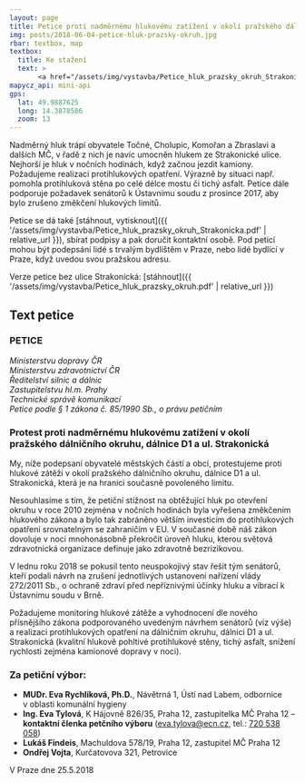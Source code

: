 ```yaml
---
layout: page
title: Petice proti nadměrnému hlukovému zatížení v okolí pražského dálničního okruhu, dálnice D1 a ul. Strakonická
img: posts/2018-06-04-petice-hluk-prazsky-okruh.jpg
rbar: textbox, map
textbox:
  title: Ke stažení
  text: >
       <a href="/assets/img/vystavba/Petice_hluk_prazsky_okruh_Strakonicka.pdf">Tisková verze s podpisovým archem (PDF)</a>
mapycz_api: mini-api
gps:
  lat: 49.9887625
  long: 14.3878586
  zoom: 13
---
```


Nadměrný hluk trápí obyvatele Točné, Cholupic, Komořan a Zbraslavi a dalších MČ, v řadě
z nich je navíc umocněn hlukem ze Strakonické ulice. Nejhorší je hluk v nočních hodinách, když začnou jezdit kamiony. Požadujeme realizaci protihlukových opatření. Výrazně by situaci např. pomohla protihluková stěna po celé délce mostu či tichý asfalt. Petice dále podporuje požadavek senátorů k Ústavnímu soudu z prosince 2017, aby bylo zrušeno změkčení hlukových limitů.

Petice se dá také [stáhnout, vytisknout]({{ '/assets/img/vystavba/Petice_hluk_prazsky_okruh_Strakonicka.pdf' | relative_url }}), sbírat podpisy a pak doručit kontaktní osobě. Pod peticí mohou být podepsání lidé s trvalým bydlištěm v Praze, nebo lidé bydlící v Praze, když uvedou svou pražskou adresu.

Verze petice bez ulice Strakonická: [stáhnout]({{ '/assets/img/vystavba/Petice_hluk_prazsky_okruh.pdf' | relative_url }})

## Text petice

### PETICE
_Ministerstvu dopravy ČR<br/>
Ministerstvu zdravotnictví ČR<br/>
Ředitelství silnic a dálnic<br/>
Zastupitelstvu hl.m. Prahy<br/>
Technické správě komunikací<br/>
Petice podle § 1 zákona č. 85/1990 Sb., o právu petičním_

### Protest proti nadměrnému hlukovému zatížení v okolí pražského dálničního okruhu, dálnice D1 a ul. Strakonická

My, níže podepsaní obyvatelé městských částí a obcí, protestujeme proti hlukové zátěži v okolí pražského dálničního okruhu, dálnice D1 a ul. Strakonická, která je na hranici současně povoleného limitu.

Nesouhlasíme s tím, že petiční stížnost na obtěžující hluk po otevření okruhu v roce 2010 zejména v nočních hodinách byla vyřešena změkčením hlukového zákona a bylo tak zabráněno větším investicím do protihlukových opatření srovnatelným se zahraničím v EU. V současné době náš zákon dovoluje v noci mnohonásobně překročit úroveň hluku, kterou světová zdravotnická organizace definuje jako zdravotně bezrizikovou.

V lednu roku 2018 se pokusil tento neuspokojivý stav řešit tým senátorů, kteří podali návrh na zrušení jednotlivých ustanovení nařízení vlády 272/2011 Sb., o ochraně zdraví před nepříznivými účinky hluku a vibrací k Ústavnímu soudu v Brně.

Požadujeme monitoring hlukové zátěže a vyhodnocení dle nového přísnějšího zákona podporovaného uvedeným návrhem senátorů (viz výše) a realizaci protihlukových opatření na dálničním okruhu, dálnici D1 a ul. Strakonická (kvalitní hlukově pohltivé protihlukové stěny, tichý asfalt, snížení rychlosti zejména kamionové dopravy v noci).

### Za petiční výbor:
* **MUDr. Eva Rychlíková, Ph.D.**, Návětrná 1, Ústí  nad Labem, odbornice v oblasti komunální hygieny
* **Ing. Eva Tylová**, K Hájovně 826/35, Praha 12, zastupitelka MČ Praha 12 – **kontaktní členka petčního výboru** ([eva.tylova@ecn.cz](mailto:eva.tylova@ecn.cz), tel.: [720 538 058](tel:+420720538058))
* **Lukáš Findeis**, Machuldova 578/19, Praha 12, zastupitel MČ Praha 12
* **Ondřej Vojta**, Kurčatovova 321, Petrovice

V Praze dne 25.5.2018
